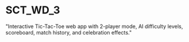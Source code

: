 # SCT_WD_3
"Interactive Tic-Tac-Toe web app with 2-player mode, AI difficulty levels, scoreboard, match history, and celebration effects."
